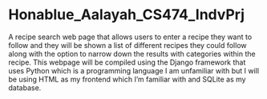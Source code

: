 # Honablue_Aalayah_CS474_IndvPrj

A recipe search web page that allows users to enter a recipe they want to follow and they will be shown a list of different recipes they could follow along with the option to narrow down the results with categories within the recipe. This webpage will be compiled using the Django framework that uses Python which is a programming language I am unfamiliar with but I will be using HTML as my frontend which I’m familiar with and SQLite as my database. 
